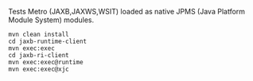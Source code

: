 Tests Metro (JAXB,JAXWS,WSIT) loaded as native JPMS (Java Platform Module System) modules.

```
mvn clean install
cd jaxb-runtime-client
mvn exec:exec
cd jaxb-ri-client
mvn exec:exec@runtime
mvn exec:exec@xjc
```